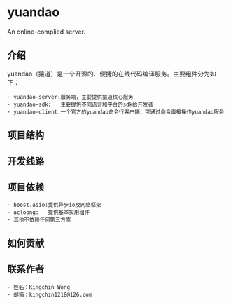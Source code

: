 # yuandao
An online-complied server.

## 介绍
yuandao（猿道）是一个开源的、便捷的在线代码编译服务。主要组件分为如下：
  
    · yuandao-server:服务端，主要提供猿道核心服务   
    · yuandao-sdk:   主要提供不同语言和平台的sdk给开发者  
    · yuandao-client:一个官方的yuandao命令行客户端，可通过命令直接操作yuandao服务  
    
## 项目结构

## 开发线路

## 项目依赖
    · boost.asio:提供异步io及网络框架
    · acloong:   提供基本实用组件
    · 其他不依赖任何第三方库

## 如何贡献

## 联系作者
    · 姓名：Kingchin Wong
    · 邮箱：kingchin1218@126.com